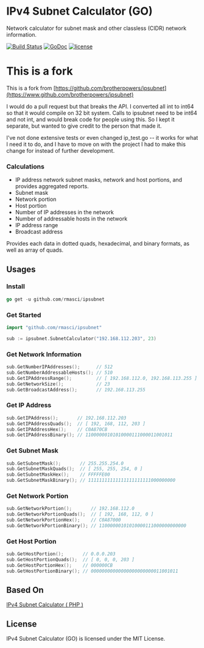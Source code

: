 # IPv4 Subnet Calculator (GO)

Network calculator for subnet mask and other classless (CIDR) network information.

[![Build Status](https://travis-ci.org/brotherpowers/ipsubnet.svg?branch=master)](https://travis-ci.org/brotherpowers/ipsubnet)
[![GoDoc](https://godoc.org/github.com/brotherpowers/ipsubnet?status.svg)](https://github.com/brotherpowers/ipsubnet)
[![license](https://img.shields.io/github/license/mashape/apistatus.svg)](https://github.com/brotherpowers/ipsubnet)

# This is a fork
This is a fork from [https://github.com/brotherpowers/ipsubnet](https://www.github.com/brotherpowers/ipsubnet)

I would do a pull request but that breaks the API. I converted all int to int64 so that it would compile on 32 bit system. Calls to ipsubnet need to be int64 and not int, and would break code for people using this. So I kept it separate, but wanted to give credit to the person that made it. 

I've not done extensive tests or even changed ip_test.go -- it works for what I need it to do,  and I have to move on with the project I had to make this change for instead of further development. 

### Calculations
 * IP address network subnet masks, network and host portions, and provides aggregated reports.
 * Subnet mask
 * Network portion
 * Host portion
 * Number of IP addresses in the network
 * Number of addressable hosts in the network
 * IP address range
 * Broadcast address

Provides each data in dotted quads, hexadecimal, and binary formats, as well as array of quads.

## Usages

### Install

```go
go get -u github.com/rmasci/ipsubnet
```

### Get Started

```go
import "github.com/rmasci/ipsubnet"

sub := ipsubnet.SubnetCalculator("192.168.112.203", 23)
```


### Get Network Information

```go
sub.GetNumberIPAddresses();      // 512
sub.GetNumberAddressableHosts(); // 510
sub.GetIPAddressRange();         // [ 192.168.112.0, 192.168.113.255 ]
sub.GetNetworkSize();            // 23
sub.GetBroadcastAddress();       // 192.168.113.255
```

### Get IP Address
```go
sub.GetIPAddress();       // 192.168.112.203
sub.GetIPAddressQuads();  // [ 192, 168, 112, 203 ]
sub.GetIPAddressHex();    // C0A870CB
sub.GetIPAddressBinary(); // 11000000101010000111000011001011
```

### Get Subnet Mask
```go
sub.GetSubnetMask();       // 255.255.254.0
sub.GetSubnetMaskQuads();  // [ 255, 255, 254, 0 ]
sub.GetSubnetMaskHex();    // FFFFFE00
sub.GetSubnetMaskBinary(); // 11111111111111111111111000000000
```

### Get Network Portion
```go
sub.GetNetworkPortion();       // 192.168.112.0
sub.GetNetworkPortionQuads();  // [ 192, 168, 112, 0 ]
sub.GetNetworkPortionHex();    // C0A87000
sub.GetNetworkPortionBinary(); // 11000000101010000111000000000000
```

### Get Host Portion
```go
sub.GetHostPortion();       // 0.0.0.203
sub.GetHostPortionQuads();  // [ 0, 0, 0, 203 ]
sub.GetHostPortionHex();    // 000000CB
sub.GetHostPortionBinary(); // 00000000000000000000000011001011
```


## Based On

[IPv4 Subnet Calculator ( PHP )](https://github.com/markrogoyski/ipv4-subnet-calculator-php)

## License

IPv4 Subnet Calculator (GO) is licensed under the MIT License.
